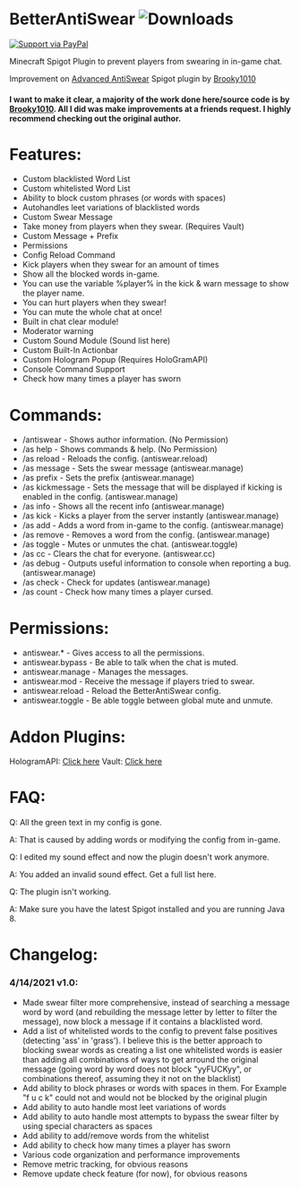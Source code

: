 # BetterAntiSwear ![Downloads](https://img.shields.io/github/downloads/Acher0ns/BetterAntiSwear/total)

[![Support via PayPal](https://cdn.rawgit.com/twolfson/paypal-github-button/1.0.0/dist/button.svg)](https://www.paypal.me/kamroncole/)

Minecraft Spigot Plugin to prevent players from swearing in in-game chat.

Improvement on [Advanced AntiSwear](https://www.spigotmc.org/resources/advanced-antiswear.16354/) Spigot plugin by [Brooky1010](https://www.spigotmc.org/resources/authors/brooky1010.28606/)

#### I want to make it clear, a majority of the work done here/source code is by [Brooky1010](https://www.spigotmc.org/resources/authors/brooky1010.28606/). All I did was make improvements at a friends request. I highly recommend checking out the original author.


# Features:
+ Custom blacklisted Word List
+ Custom whitelisted Word List
+ Ability to block custom phrases (or words with spaces)
+ Autohandles leet variations of blacklisted words
+ Custom Swear Message
+ Take money from players when they swear. (Requires Vault)
+ Custom Message + Prefix
+ Permissions
+ Config Reload Command
+ Kick players when they swear for an amount of times
+ Show all the blocked words in-game.
+ You can use the variable %player% in the kick & warn message to show the player name.
+ You can hurt players when they swear!
+ You can mute the whole chat at once!
+ Built in chat clear module!
+ Moderator warning
+ Custom Sound Module (Sound list here)
+ Custom Built-In Actionbar
+ Custom Hologram Popup (Requires HoloGramAPI)
+ Console Command Support
+ Check how many times a player has sworn


# Commands:
- /antiswear - Shows author information. (No Permission)
- /as help - Shows commands & help. (No Permission)
- /as reload - Reloads the config. (antiswear.reload)
- /as message - Sets the swear message (antiswear.manage)
- /as prefix - Sets the prefix (antiswear.manage)
- /as kickmessage - Sets the message that will be displayed if kicking is enabled in the config. (antiswear.manage)
- /as info - Shows all the recent info (antiswear.manage)
- /as kick - Kicks a player from the server instantly (antiswear.manage)
- /as add - Adds a word from in-game to the config. (antiswear.manage)
- /as remove - Removes a word from the config. (antiswear.manage)
- /as toggle - Mutes or unmutes the chat. (antiswear.toggle)
- /as cc - Clears the chat for everyone. (antiswear.cc)
- /as debug - Outputs useful information to console when reporting a bug. (antiswear.manage)
- /as check - Check for updates (antiswear.manage)
- /as count - Check how many times a player cursed.


# Permissions:
- antiswear.* - Gives access to all the permissions.
- antiswear.bypass - Be able to talk when the chat is muted.
- antiswear.manage - Manages the messages.
- antiswear.mod - Receive the message if players tried to swear.
- antiswear.reload - Reload the BetterAntiSwear config.
- antiswear.toggle - Be able toggle between global mute and unmute.


# Addon Plugins:
HologramAPI: [Click here](https://www.spigotmc.org/resources/hologramapi.21286/)
Vault: [Click here](https://www.spigotmc.org/resources/vault.34315/)


# FAQ:
Q: All the green text in my config is gone.

A: That is caused by adding words or modifying the config from in-game.


Q: I edited my sound effect and now the plugin doesn't work anymore.

A: You added an invalid sound effect. Get a full list here.


Q: The plugin isn't working.

A: Make sure you have the latest Spigot installed and you are running Java 8.


# Changelog:
### 4/14/2021 v1.0:
 - Made swear filter more comprehensive, instead of searching a message word by word (and rebuilding the message letter by letter to filter the message), now block a message if it contains a blacklisted word.
 - Add a list of whitelisted words to the config to prevent false positives (detecting 'ass' in 'grass'). I believe this is the better approach to blocking swear words as creating a list one whitelisted words is easier than adding all combinations of ways to get arround the original message (going word by word does not block "yyFUCKyy", or combinations thereof, assuming they it not on the blacklist)
 - Add ability to block phrases or words with spaces in them. For Example "f u c k" could not and would not be blocked by the original plugin
 - Add ability to auto handle most leet variations of words
 - Add ability to auto handle most attempts to bypass the swear filter by using special characters as spaces
 - Add ability to add/remove words from the whitelist
 - Add ability to check how many times a player has sworn
 - Various code organization and performance improvements
 - Remove metric tracking, for obvious reasons
 - Remove update check feature (for now), for obvious reasons

